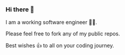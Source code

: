 ### Hi there 👋

I am a working software engineer 🧑‍💻. 

Please feel free to fork any of my public repos. 

Best wishes 👍 to all on your coding journey.

<!--
**davidpayne-au/davidpayne-au** is a ✨ _special_ ✨ repository because its `README.md` (this file) appears on your GitHub profile.

Here are some ideas to get you started:

- 🔭 I’m currently working on ...
- 🌱 I’m currently learning ...
- 👯 I’m looking to collaborate on ...
- 🤔 I’m looking for help with ...
- 💬 Ask me about ...
- 📫 How to reach me: ...
- 😄 Pronouns: ...
- ⚡ Fun fact: ...
-->
